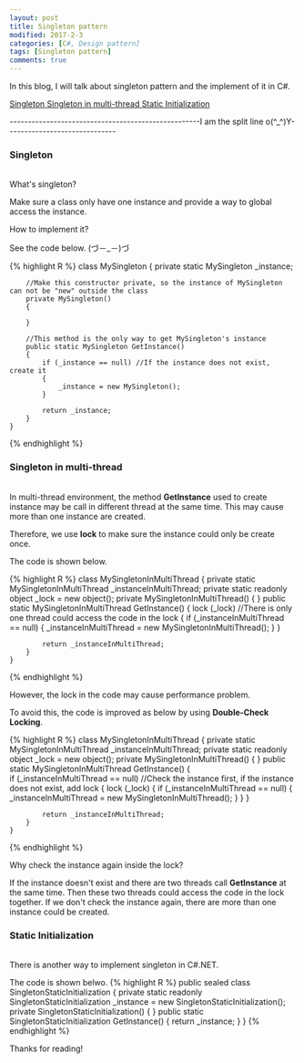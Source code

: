 ```yaml
---
layout: post
title: Singleton pattern
modified: 2017-2-3
categories: [C#, Design pattern]
tags: [Singleton pattern]
comments: true
---
```

In this blog, I will talk about singleton pattern and the implement of it in C#.

<!-- more -->

<a href="#singleton">Singleton </a>
<a href="#singletonInMultiThread">Singleton in multi-thread </a>
<a href="#staticInitialization">Static Initialization </a>

----------------------------------------------------I am the split line o(^_^)Y------------------------------


### <a name="singleton">Singleton</a>
<br>
What's singleton?

Make sure a class only have one instance and provide a way to global access the instance.

How to implement it?

See the code below. (づ－_－)づ

{% highlight R %}
class MySingleton
    {
        private static MySingleton _instance;

        //Make this constructor private, so the instance of MySingleton can not be "new" outside the class
        private MySingleton()
        {

        }

        //This method is the only way to get MySingleton's instance
        public static MySingleton GetInstance()
        {
            if (_instance == null) //If the instance does not exist, create it
            {
                _instance = new MySingleton();
            }

            return _instance;
        }
    }
{% endhighlight %}




### <a name="singletonInMultiThread">Singleton in multi-thread</a>
<br>
In multi-thread environment, the method <strong>GetInstance</strong> used to create instance may be call in different thread at the same time. This may cause more than one instance are created. 

Therefore, we use <strong>lock</strong> to make sure the instance could only be create once.

The code is shown below.

{% highlight R %}
class MySingletonInMultiThread
    {
        private static MySingletonInMultiThread _instanceInMultiThread;
        private static readonly object _lock = new object();
        private MySingletonInMultiThread()
        {
        }
        public static MySingletonInMultiThread GetInstance()
        {
            lock (_lock) //There is only one thread could access the code in the lock
            {
                if (_instanceInMultiThread == null)
                {
                    _instanceInMultiThread = new MySingletonInMultiThread();
                }
            }           

            return _instanceInMultiThread;
        }
    }
{% endhighlight %}

However, the lock in the code may cause performance problem.

To avoid this, the code is improved as below by using <strong>Double-Check Locking</strong>.

{% highlight R %}
class MySingletonInMultiThread
    {
        private static MySingletonInMultiThread _instanceInMultiThread;
        private static readonly object _lock = new object();
        private MySingletonInMultiThread()
        {
        }
        public static MySingletonInMultiThread GetInstance()
        {           
            if (_instanceInMultiThread == null) //Check the instance first, if the instance does not exist, add lock
            {
                lock (_lock)
                {
                    if (_instanceInMultiThread == null) 
                    {
                        _instanceInMultiThread = new MySingletonInMultiThread();
                    }
                }
            }

            return _instanceInMultiThread;
        }
    }
{% endhighlight %}

Why check the instance again inside the lock?

If the instance doesn't exist and there are two threads call <strong>GetInstance</strong> at the same time. Then these two threads could access the code in the lock together. If we don't check the instance again, there are more than one instance could be created.


### <a name="staticInitialization">Static Initialization</a>
<br>
There is another way to implement singleton in C#.NET.

The code is shown belwo.
{% highlight R %}
public sealed class SingletonStaticInitialization
    {
        private static readonly SingletonStaticInitialization _instance = new SingletonStaticInitialization();
        private SingletonStaticInitialization() { }
        public static SingletonStaticInitialization GetInstance()
        {
            return _instance;
        }
    }
{% endhighlight %}




Thanks for reading!